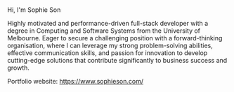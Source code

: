 ### 
Hi, 
I'm Sophie Son 

Highly motivated and performance-driven full-stack developer with a degree in Computing and Software Systems from the University of Melbourne. Eager to secure a challenging position with a forward-thinking organisation, where I can leverage my strong problem-solving abilities, effective communication skills, and passion for innovation to develop cutting-edge solutions that contribute significantly to business success and growth.

Portfolio website:
https://www.sophieson.com/

